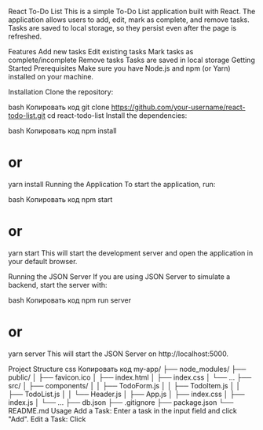 React To-Do List
This is a simple To-Do List application built with React. The application allows users to add, edit, mark as complete, and remove tasks. Tasks are saved to local storage, so they persist even after the page is refreshed.

Features
Add new tasks
Edit existing tasks
Mark tasks as complete/incomplete
Remove tasks
Tasks are saved in local storage
Getting Started
Prerequisites
Make sure you have Node.js and npm (or Yarn) installed on your machine.

Installation
Clone the repository:

bash
Копировать код
git clone https://github.com/your-username/react-todo-list.git
cd react-todo-list
Install the dependencies:

bash
Копировать код
npm install
# or
yarn install
Running the Application
To start the application, run:

bash
Копировать код
npm start
# or
yarn start
This will start the development server and open the application in your default browser.

Running the JSON Server
If you are using JSON Server to simulate a backend, start the server with:

bash
Копировать код
npm run server
# or
yarn server
This will start the JSON Server on http://localhost:5000.

Project Structure
css
Копировать код
my-app/
├── node_modules/
├── public/
│   ├── favicon.ico
│   ├── index.html
│   ├── index.css
│   └── ...
├── src/
│   ├── components/
│   │   ├── TodoForm.js
│   │   ├── TodoItem.js
│   │   ├── TodoList.js
│   │   └── Header.js
│   ├── App.js
│   ├── index.css
│   ├── index.js
│   └── ...
├── db.json
├── .gitignore
├── package.json
└── README.md
Usage
Add a Task: Enter a task in the input field and click "Add".
Edit a Task: Click
